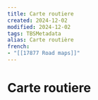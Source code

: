 ```yaml
---
title: Carte routiere
created: 2024-12-02
modified: 2024-12-02
tags: TBSMetadata
alias: Carte routière
french:
- "[[17877 Road maps]]"
---
```

# Carte routiere
